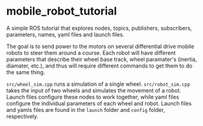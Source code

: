 # mobile_robot_tutorial
A simple ROS tutorial that explores nodes, topics, publishers, subscribers, parameters, names, yaml files and launch files.

The goal is to send power to the motors on several differential drive mobile robots to steer them around a course. Each robot will have different parameters that describe their wheel base track, wheel paramater's (inertia, diamater, etc.), and thus will require different commands to get them to do the same thing.

`src/wheel_sim.cpp` runs a simulation of a single wheel. `src/robot_sim.cpp` takes the input of two wheels and simulates the movement of a robot. Launch files configure these nodes to work together, while yaml files configure the individual parameters of each wheel and robot. Launch files and yamls files are found in the `launch` folder and `config` folder, respectively.
